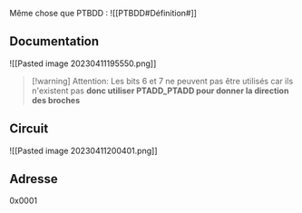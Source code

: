 Même chose que PTBDD : 
![[PTBDD#Définition#]]
## Documentation
![[Pasted image 20230411195550.png]]
>[!warning] Attention:
> Les bits 6 et 7 ne peuvent pas être utilisés car ils n'existent pas **donc utiliser PTADD_PTADD pour donner la direction des broches**

## Circuit

![[Pasted image 20230411200401.png]]
## Adresse
0x0001